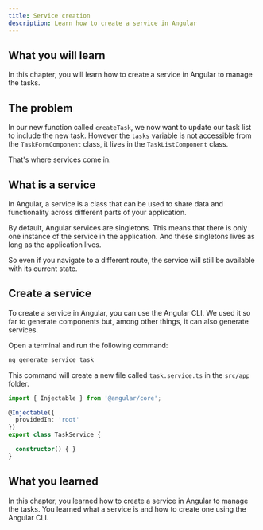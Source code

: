 ```yaml
---
title: Service creation
description: Learn how to create a service in Angular
---
```


## What you will learn

In this chapter, you will learn how to create a service in Angular to manage the tasks.

## The problem

In our new function called `createTask`, we now want to update our task list to include the new task.
However the `tasks` variable is not accessible from the `TaskFormComponent` class, it lives in the `TaskListComponent` class.

That's where services come in.

## What is a service

In Angular, a service is a class that can be used to share data and functionality across different parts of your application.

By default, Angular services are singletons. This means that there is only one instance of the service in the application.
And these singletons lives as long as the application lives.

So even if you navigate to a different route, the service will still be available with its current state.

## Create a service

To create a service in Angular, you can use the Angular CLI.
We used it so far to generate components but, among other things, it can also generate services.

Open a terminal and run the following command:

```bash
ng generate service task
```

This command will create a new file called `task.service.ts` in the `src/app` folder.

```typescript
import { Injectable } from '@angular/core';

@Injectable({
  providedIn: 'root'
})
export class TaskService {

  constructor() { }
}
```

## What you learned

In this chapter, you learned how to create a service in Angular to manage the tasks. You learned what a service is and how to create one using the Angular CLI.

